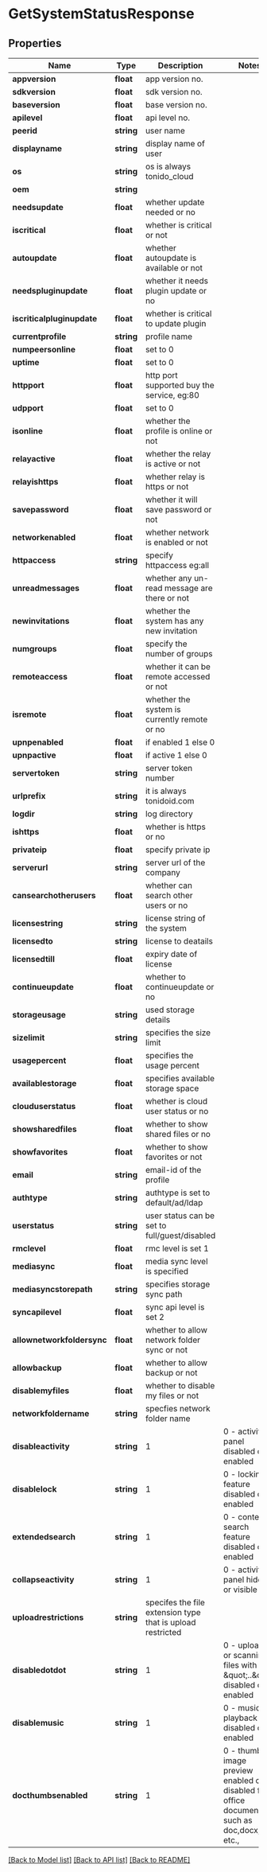 # GetSystemStatusResponse

## Properties
Name | Type | Description | Notes
------------ | ------------- | ------------- | -------------
**appversion** | **float** | app version no. | 
**sdkversion** | **float** | sdk version no. | 
**baseversion** | **float** | base version no. | 
**apilevel** | **float** | api level no. | 
**peerid** | **string** | user name | 
**displayname** | **string** | display name of user | 
**os** | **string** | os is always tonido_cloud | 
**oem** | **string** |  | 
**needsupdate** | **float** | whether update needed or no | 
**iscritical** | **float** | whether is critical or not | 
**autoupdate** | **float** | whether autoupdate is available or not | 
**needspluginupdate** | **float** | whether it needs plugin update or no | 
**iscriticalpluginupdate** | **float** | whether is critical to update plugin | 
**currentprofile** | **string** | profile name | 
**numpeersonline** | **float** | set to 0 | 
**uptime** | **float** | set to 0 | 
**httpport** | **float** | http port supported buy the service, eg:80 | 
**udpport** | **float** | set to 0 | 
**isonline** | **float** | whether the profile is online or not | 
**relayactive** | **float** | whether the relay is active or not | 
**relayishttps** | **float** | whether relay is https or not | 
**savepassword** | **float** | whether it will save password or not | 
**networkenabled** | **float** | whether network is enabled or not | 
**httpaccess** | **string** | specify httpaccess eg:all | 
**unreadmessages** | **float** | whether any un-read message are there or not | 
**newinvitations** | **float** | whether the system has any new invitation | 
**numgroups** | **float** | specify the number of groups | 
**remoteaccess** | **float** | whether it can be remote accessed or not | 
**isremote** | **float** | whether the system is currently remote or no | 
**upnpenabled** | **float** | if enabled 1 else 0 | 
**upnpactive** | **float** | if active 1 else 0 | 
**servertoken** | **string** | server token number | 
**urlprefix** | **string** | it is always tonidoid.com | 
**logdir** | **string** | log directory | 
**ishttps** | **float** | whether is https or no | 
**privateip** | **float** | specify private ip | 
**serverurl** | **string** | server url of the company | 
**cansearchotherusers** | **float** | whether can search other users or no | 
**licensestring** | **string** | license string of the system | 
**licensedto** | **string** | license to deatails | 
**licensedtill** | **float** | expiry date of license | 
**continueupdate** | **float** | whether to continueupdate or no | 
**storageusage** | **string** | used storage details | 
**sizelimit** | **string** | specifies the size limit | 
**usagepercent** | **float** | specifies the usage percent | 
**availablestorage** | **float** | specifies available storage space | 
**clouduserstatus** | **float** | whether is cloud user status or no | 
**showsharedfiles** | **float** | whether to show shared files or no | 
**showfavorites** | **float** | whether to show favorites or not | 
**email** | **string** | email-id of the profile | 
**authtype** | **string** | authtype is set to default/ad/ldap | 
**userstatus** | **string** | user status can be set to full/guest/disabled | 
**rmclevel** | **float** | rmc level is set 1 | 
**mediasync** | **float** | media sync level is specified | 
**mediasyncstorepath** | **string** | specifies storage sync path | 
**syncapilevel** | **float** | sync api level is set 2 | 
**allownetworkfoldersync** | **float** | whether to allow network folder sync or not | 
**allowbackup** | **float** | whether to allow backup or not | 
**disablemyfiles** | **float** | whether to disable my files or not | 
**networkfoldername** | **string** | specfies network folder name | 
**disableactivity** | **string** | 1|0 - activity panel disabled or enabled | 
**disablelock** | **string** | 1|0 - locking feature disabled or enabled | 
**extendedsearch** | **string** | 1|0 - context search feature disabled or enabled | 
**collapseactivity** | **string** | 1|0 - activity panel hidden or visible | 
**uploadrestrictions** | **string** | specifes the file extension type that is upload restricted | 
**disabledotdot** | **string** | 1|0 - uploading or scanning files with &amp;quot;..&amp;quot; disabled or enabled | 
**disablemusic** | **string** | 1|0 - music playback disabled or enabled | 
**docthumbsenabled** | **string** | 1|0 - thumbnail image preview enabled or disabled for office documents such as doc,docx,pdf etc., | 

[[Back to Model list]](../README.md#documentation-for-models) [[Back to API list]](../README.md#documentation-for-api-endpoints) [[Back to README]](../README.md)


